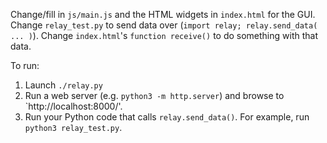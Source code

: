Change/fill in `js/main.js` and the HTML widgets in `index.html` for the GUI.
Change `relay_test.py` to send data over (`import relay; relay.send_data( ... )`).
Change `index.html`'s `function receive()` to do something with that data.

To run:

1. Launch `./relay.py`
2. Run a web server (e.g. `python3 -m http.server`) and browse to `http://localhost:8000/'.
3. Run your Python code that calls `relay.send_data()`. For example, run `python3 relay_test.py`.
